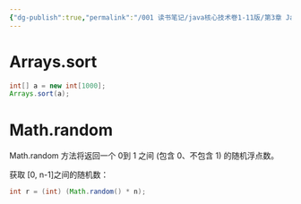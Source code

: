 ```yaml
---
{"dg-publish":true,"permalink":"/001 读书笔记/java核心技术卷1-11版/第3章 Java的基本程序设计结构/3.10 数组/3.10.6 数组排序/","dgPassFrontmatter":true,"created":"2024-05-06T14:25:08.620+08:00","updated":"2024-06-01T10:45:01.020+08:00"}
---
```


# Arrays.sort

```java
int[] a = new int[1000];
Arrays.sort(a);
```

# Math.random

Math.random 方法将返回一个 0到 1 之间 (包含 0、不包含 1) 的随机浮点数。

获取 [0, n-1]之间的随机数：

```java
int r = (int) (Math.random() * n);
```
